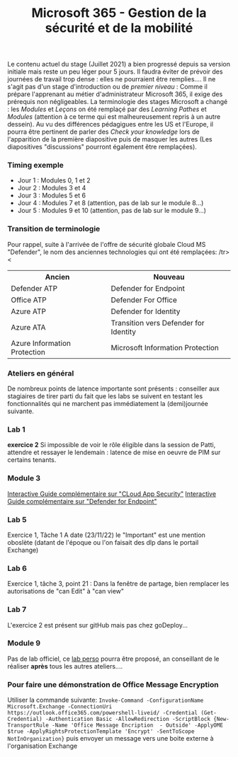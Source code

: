 ﻿---
title: Microsoft 365 - Gestion de la sécurité et de la mobilité
goDeploy: true
m365: true
---
<div id="conseils">
Le contenu actuel du stage (Juillet 2021) a bien progressé depuis sa version initiale mais reste un peu léger pour 5 jours.
Il faudra éviter de prévoir des journées de travail trop dense : elles ne pourraient être remplies....
Il ne s'agit pas d'un stage d'introduction ou de <i>premier niveau</i> : Comme il prépare l'apprenant au métier d'administrateur Microsoft 365, il exige des prérequis non négligeables.
La terminologie des stages Microsoft a changé : les <i>Modules</i> et <i>Leçons</i> on été remplaçé par des <i>Learning Pathes</i> et <i>Modules</i> (attention à ce terme qui est malheureusement repris à un autre dessein).
Au vu des différences pédagigues entre les US et l'Europe, il pourra être pertinent de parler des <i>Check your knowledge</i> lors de l'apparition de la première diapositive puis de masquer les autres (Les diapositives "discussions" pourront également être remplaçées).
<h3>Timing exemple</h3>
<ul>
<li>Jour 1 : Modules 0, 1 et 2
<li>Jour 2 : Modules 3  et 4
<li>Jour 3 : Modules 5 et 6
<li>Jour 4 : Modules 7 et 8 (attention, pas de lab sur le module 8...)
<li>Jour 5 : Modules 9 et 10 (attention, pas de lab sur le module 9...)
</ul>
  <h3>Transition de terminologie</h3>
  Pour rappel, suite à l'arrivée de l'offre de sécurité globale Cloud MS "Defender", le nom des anciennes technologies qui ont été remplaçées:
  <table><tr><th>Ancien</th><th>Nouveau</th></tr>
  <tr><td>Defender ATP</td><td>Defender for Endpoint</td>/tr>
  <tr><td>Office ATP</td><td>Defender For Office</td></tr>
  <tr><td>Azure ATP</td><td>Defender for Identity</td><</tr>
  <tr><td>Azure ATA</td><td>Transition vers Defender for Identity</td></tr>
    <tr><td>Azure Information Protection</td><td>Microsoft Information Protection</td></tr>
  </table>
  <h3>Ateliers en général</h3>
  De nombreux points de latence importante sont présents : conseiller aux stagiaires de tirer parti du fait que les labs se suivent en testant les fonctionnalités qui ne marchent pas immédiatement la (demi)journée suivante.
 <h3>Lab 1</h3>
 <b>exercice 2</b>
 Si impossible de voir le rôle éligible dans la session de Patti, attendre et ressayer le lendemain : latence de mise en oeuvre de PIM sur certains tenants.
<h3>Module 3</h3>
 <a href="https://mslearn.cloudguides.com/en-us/guides/Protect%20and%20control%20information%20with%20Microsoft%20Cloud%20App%20Security" target="_blank">Interactive Guide complémentaire sur "CLoud App Security"</a>
 <a href="https://mslearn.cloudguides.com/guides/Investigate%20and%20remediate%20threats%20with%20Microsoft%20Defender%20for%20Endpoint" target="_blank">Interactive Guide complémentaire sur "Defender for Endpoint"</a>
<h3>Lab 5</h3>
Exercice 1, Tâche 1 A date (23/11/22) le "Important" est une mention oboslète (datant de l'époque ou l'on faisait des dlp dans le portail Exchange)
<h3>Lab 6</h3>
Exercice 1, tâche 3, point 21 : Dans la fenêtre de partage, bien remplacer les autorisations de "can Edit" à "can view"
<h3>Lab 7</h3>
L'exercice 2 est présent sur gitHub mais pas chez goDeploy...
<h3>Module 9</h3>
Pas de lab officiel, ce <a href="https://github.com/renaudwangler/ib/blob/master/extra/windowsAutopilot.md#lab--mise-en-place-dun-test-windows-autopilot" target="_blank">lab perso</a> pourra être proposé, an conseillant de le réaliser <b>après</b> tous les autres ateliers....  
<h3>Pour faire une démonstration de Office Message Encryption</h3>
Utiliser la commande suivante:
<code>Invoke-Command -ConfigurationName Microsoft.Exchange -ConnectionUri https://outlook.office365.com/powershell-liveid/ -Credential (Get-Credential) -Authentication Basic -AllowRedirection -ScriptBlock {New-TransportRule -Name 'Office Message Encription  - Outside' -ApplyOME $true -ApplyRightsProtectionTemplate 'Encrypt' -SentToScope NotInOrganization}</code>
puis envoyer un message vers une boite externe à l'organisation Exchange
</div>
